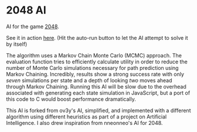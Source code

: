 # 2048 AI

AI for the game [2048](https://github.com/gabrielecirulli/2048).

See it in action [here](http://rrotaru.github.io/2048-AI/). (Hit the auto-run button to let the AI attempt to solve it by itself)

The algorithm uses a Markov Chain Monte Carlo (MCMC) approach. The evaluation function tries to efficiently calculate utility in order to reduce the number of Monte Carlo simulations necessary for path prediction using Markov Chaining. Incredibly, results show a strong success rate with only *seven* simulations per state and a depth of looking *two* moves ahead through Markov Chaining.
Running this AI will be slow due to the overhead associated with generating each state simulation in JavaScript, but a port of this code to C would boost performance dramatically.

This AI is forked from ov3y's AI, simplified, and implemented with a different algorithm using different heuristics as part of a project on Artificial Intelligence. 
I also drew inspiration from nneonneo's AI for 2048.
